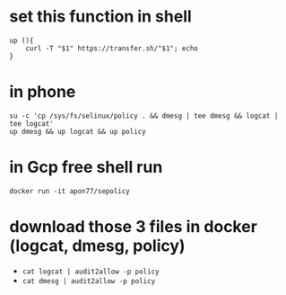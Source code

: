 # set this function in shell
```
up (){
    curl -T "$1" https://transfer.sh/"$1"; echo
}
```

# in phone
```
su -c 'cp /sys/fs/selinux/policy . && dmesg | tee dmesg && logcat | tee logcat'
up dmesg && up logcat && up policy
```

# in Gcp free shell run
```
docker run -it apon77/sepolicy
```

# download those 3 files in docker (logcat, dmesg, policy)

- `cat logcat | audit2allow -p policy`
- `cat dmesg | audit2allow -p policy`
